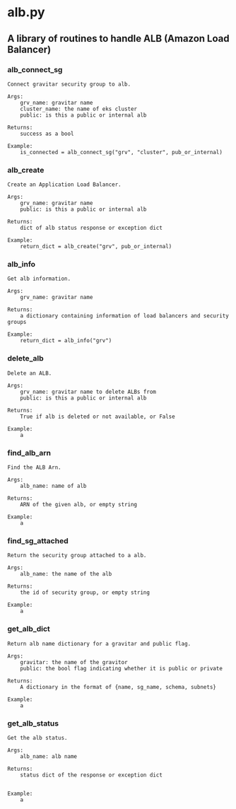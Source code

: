 # alb.py
## A library of routines to handle ALB (Amazon Load Balancer)

### alb_connect_sg

    Connect gravitar security group to alb.

    Args:
        grv_name: gravitar name
        cluster_name: the name of eks cluster
        public: is this a public or internal alb

    Returns: 
        success as a bool

    Example:
        is_connected = alb_connect_sg("grv", "cluster", pub_or_internal)


### alb_create

    Create an Application Load Balancer.

    Args:
        grv_name: gravitar name
        public: is this a public or internal alb

    Returns: 
        dict of alb status response or exception dict

    Example:
        return_dict = alb_create("grv", pub_or_internal)


### alb_info

    Get alb information.

    Args: 
        grv_name: gravitar name

    Returns: 
        a dictionary containing information of load balancers and security groups

    Example:
        return_dict = alb_info("grv")


### delete_alb

    Delete an ALB.

    Args:
        grv_name: gravitar name to delete ALBs from
        public: is this a public or internal alb

    Returns: 
        True if alb is deleted or not available, or False

    Example:
        a


### find_alb_arn

    Find the ALB Arn.

    Args: 
        alb_name: name of alb

    Returns: 
        ARN of the given alb, or empty string

    Example:
        a


### find_sg_attached

    Return the security group attached to a alb.

    Args: 
        alb_name: the name of the alb

    Returns: 
        the id of security group, or empty string

    Example:
        a


### get_alb_dict

    Return alb name dictionary for a gravitar and public flag.

    Args:
        gravitar: the name of the gravitor
        public: the bool flag indicating whether it is public or private

    Returns: 
        A dictionary in the format of {name, sg_name, schema, subnets}

    Example:
        a


### get_alb_status

    Get the alb status.

    Args: 
        alb_name: alb name

    Returns: 
        status dict of the response or exception dict


    Example:
        a



